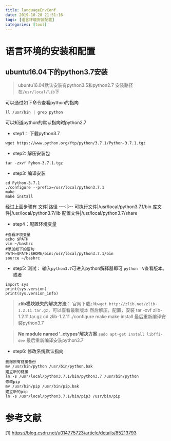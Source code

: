 ```yaml
---
title: languageEnvConf
date: 2019-10-28 21:51:16
tags: [语言环境安装配置]
categories: [tool]
---
```

# 语言环境的安装和配置
<!-- more -->
## ubuntu16.04下的python3.7安装
>ubuntu16.04默认安装有python3.5和python2.7
安装路径在`/usr/local/lib`下

可以通过如下命令查看python的指向
```
ll /usr/bin | grep python
```
可以知道python的默认指向时python2.7
* step1： 下载python3.7
```
wget https://www.python.org/ftp/python/3.7.1/Python-3.7.1.tgz
```

* step2: 解压安装包
```
tar -zxvf Pyhon-3.7.1.tgz
```

* step3: 编译安装
```
cd Python-3.7.1
./configure --prefix=/usr/local/python3.7.1
make
make install
```
经过上面步骤有
文件|路径
---:|:--
可执行文件|/usr/local/python3.7.1/bin
库文件|/usr/local/python3.7/lib
配置文件|/usr/local/python3.7/share

* step4：配置环境变量
```
#查看环境变量
echo $PATH
vim ~/bashrc
#添加如下的语句
PATH=$PATH:$HOME/bin:/usr/local/python3.7.1/bin
source ~/bashrc
```

* step5: 测试：
输入`python3.7`可进入python解释器即可
`python -V`查看版本。
或者
```
import sys
print(sys.version)
print(sys.version_info)

```

> **zlib模块缺失的解决方法**：
官网下载zlib`wget http://zlib.net/zlib-1.2.11.tar.gz`，可以查看最新版本
然后解压，配置，安装
tar -xvf zlib-1.2.11.tar.gz
cd zlib-1.2.11
./configure
make
make install
最后重新编译安装python3.7

> **No module named '_ctypes'解决方案**
`sudo apt-get install libffi-dev`
最后重新编译安装python3.7

* step6: 修改系统默认指向
```
删除原有链接备份
mv /usr/bin/python /usr/bin/python.bak
建立新的链接
ln -s /usr/local/python3.7.1/bin/python3.7 /usr/bin/python
修改pip
mv /usr/bin/pip /usr/bin/pip.bak
建立新的pip
ln -s /usr/local/python3.7.1/bin/pip3 /usr/bin/pip
```
# 参考文献
[1] https://blog.csdn.net/u014775723/article/details/85213793

